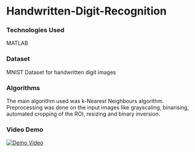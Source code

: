 # Handwritten-Digit-Recognition

### Technologies Used

MATLAB

### Dataset

MNIST Dataset for handwritten digit images

### Algorithms

The main algorithm used was k-Nearest Neighbours algorithm.  
Preprocessing was done on the input images like grayscaling, binarising, automated cropping of the ROI, resizing and binary inversion.  

### Video Demo

[![Demo Video](http://i3.ytimg.com/vi/lOoMrOyE-hE/hqdefault.jpg)](https://www.youtube.com/watch?v=lOoMrOyE-hE&feature=youtu.be)
